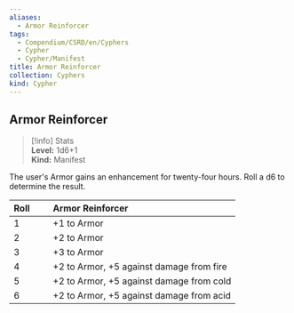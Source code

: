 ```yaml
---
aliases:
  - Armor Reinforcer
tags:
  - Compendium/CSRD/en/Cyphers
  - Cypher
  - Cypher/Manifest
title: Armor Reinforcer
collection: Cyphers
kind: Cypher
---
```

## Armor Reinforcer  
>[!info] Stats  
> **Level:** 1d6+1  
> **Kind:** Manifest
  
The user's Armor gains an enhancement for twenty-four hours. Roll a d6 to determine the result.  

|  Roll &nbsp; &nbsp; &nbsp; | Armor Reinforcer  |  
| ------------- | :----------- |  
| 1 | +1 to Armor |  
| 2 | +2 to Armor |  
| 3 | +3 to Armor |  
| 4 | +2 to Armor, +5 against damage from fire |  
| 5 | +2 to Armor, +5 against damage from cold |  
| 6 | +2 to Armor, +5 against damage from acid |